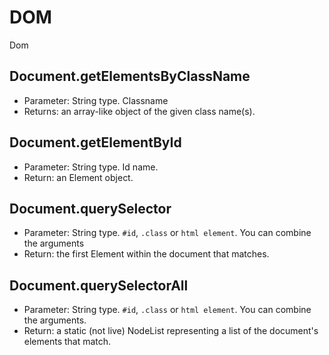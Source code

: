 # DOM

Dom

## Document.getElementsByClassName

- Parameter: String type. Classname
- Returns: an array-like object of the given class name(s).

## Document.getElementById

- Parameter: String type. Id name.
- Return: an Element object.

## Document.querySelector

- Parameter: String type. `#id`, `.class` or `html element`. You can combine the arguments
- Return:  the first Element within the document that matches.

## Document.querySelectorAll

- Parameter: String type. `#id`, `.class` or `html element`. You can combine the arguments.
- Return:  a static (not live) NodeList representing a list of the document's elements that match.
